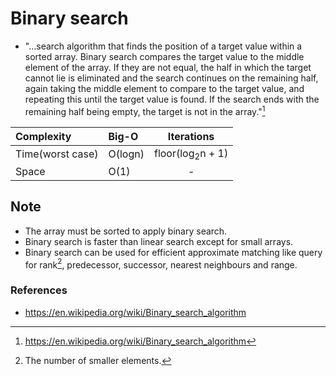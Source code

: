 # Binary search

- "...search algorithm that finds the position of a target value within a sorted array. Binary search compares the target value to the middle element of the array. If they are not equal, the half in which the target cannot lie is eliminated and the search continues on the remaining half, again taking the middle element to compare to the target value, and repeating this until the target value is found. If the search ends with the remaining half being empty, the target is not in the array."[^binary_search_definition]

| Complexity       | Big-O       | Iterations                  |
| :--------------- | :---------- | :-------------------------: |
| Time(worst case) | O(logn)     | floor(log<sub>2</sub>n + 1) |
| Space            | O(1)        | - |

## Note

- The array must be sorted to apply binary search.
- Binary search is faster than linear search except for small arrays.
- Binary search can be used for efficient approximate matching like query for rank[^rank_description], predecessor, successor, nearest neighbours and range.

### References

- https://en.wikipedia.org/wiki/Binary_search_algorithm

[^rank_description]: The number of smaller elements.
[^binary_search_definition]: https://en.wikipedia.org/wiki/Binary_search_algorithm
